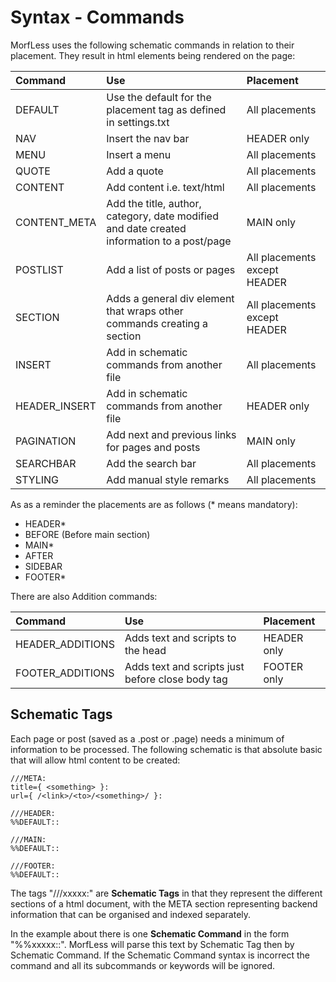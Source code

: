 # Syntax - Commands

MorfLess uses the following schematic commands in relation to their placement. They result in html elements being rendered on the page:

| Command | Use  | Placement |
| :-------| :----| :-------- |
| DEFAULT | Use the default for the placement tag as defined in settings.txt | All placements |
| NAV | Insert the nav bar | HEADER only |
| MENU | Insert a menu | All placements |
| QUOTE | Add a quote | All placements |
| CONTENT | Add content i.e. text/html | All placements |
| CONTENT_META |  Add the title, author, category, date modified and date created information to a post/page| MAIN only |
| POSTLIST | Add a list of posts or pages | All placements except HEADER |
| SECTION | Adds a general div element that wraps other commands creating a section | All placements except HEADER |
| INSERT | Add in schematic commands from another file | All placements |
| HEADER_INSERT | Add in schematic commands from another file | HEADER only |
| PAGINATION | Add next and previous links for pages and posts | MAIN only |
| SEARCHBAR| Add the search bar | All placements |
| STYLING | Add manual style remarks | All placements |

As as a reminder the placements are as follows (* means mandatory): 
- HEADER*
- BEFORE (Before main section)
- MAIN*
- AFTER
- SIDEBAR
- FOOTER*

There are also Addition commands:

| Command | Use  | Placement |
| :-------| :----| :-------- |
| HEADER_ADDITIONS | Adds text and scripts to the head | HEADER only |
| FOOTER_ADDITIONS | Adds text and scripts just before close body tag | FOOTER only |

## Schematic Tags

Each page or post (saved as a .post or .page) needs a minimum of information to be processed. The following schematic is that absolute basic that will allow html content to be created:

    ///META:
    title={ <something> }:
    url={ /<link>/<to>/<something>/ }:
    
    ///HEADER:
    %%DEFAULT::
    
    ///MAIN:
    %%DEFAULT::
    
    ///FOOTER:
    %%DEFAULT::
    
The tags "///xxxxx:" are **Schematic Tags** in that they represent the different sections of a html document, with the META section representing backend information that can be organised and indexed separately. 

In the example about there is one **Schematic Command** in the form "%%xxxxx::". MorfLess will parse this text by Schematic Tag then by Schematic Command. If the Schematic Command syntax is incorrect the command and all its subcommands or keywords will be ignored.
    


